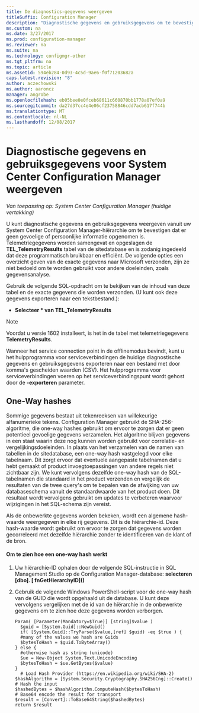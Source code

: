 ```yaml
---
title: De diagnostics-gegevens weergeven
titleSuffix: Configuration Manager
description: "Diagnostische gegevens en gebruiksgegevens om te bevestigen dat de System Center Configuration Manager-hiërarchie geen gevoelige informatie bevat weergeven."
ms.custom: na
ms.date: 3/27/2017
ms.prod: configuration-manager
ms.reviewer: na
ms.suite: na
ms.technology: configmgr-other
ms.tgt_pltfrm: na
ms.topic: article
ms.assetid: 594eb284-0d93-4c5d-9ae6-f0f71203682a
caps.latest.revision: "8"
author: aczechowski
ms.author: aaroncz
manager: angrobe
ms.openlocfilehash: eb05bee0e0fceb68611c660870bb1778a07ef0a9
ms.sourcegitcommit: da27d37cc4e4e06cf23758846cdd7acb617f744b
ms.translationtype: MT
ms.contentlocale: nl-NL
ms.lasthandoff: 12/08/2017
---
```

# <a name="how-to-view-diagnostics-and-usage-data-for-system-center-configuration-manager"></a>Diagnostische gegevens en gebruiksgegevens voor System Center Configuration Manager weergeven

*Van toepassing op: System Center Configuration Manager (huidige vertakking)*

U kunt diagnostische gegevens en gebruiksgegevens weergeven vanuit uw System Center Configuration Manager-hiërarchie om te bevestigen dat er geen gevoelige of persoonlijke informatie opgenomen is. Telemetriegegevens worden samengevat en opgeslagen de **TEL_TelemetryResults** tabel van de sitedatabase en is zodanig ingedeeld dat deze programmatisch bruikbaar en efficiënt. De volgende opties een overzicht geven van de exacte gegevens naar Microsoft verzonden, zijn ze niet bedoeld om te worden gebruikt voor andere doeleinden, zoals gegevensanalyse.  

Gebruik de volgende SQL-opdracht om te bekijken van de inhoud van deze tabel en de exacte gegevens die worden verzonden. (U kunt ook deze gegevens exporteren naar een tekstbestand.):  

-   **Selecteer \* van TEL_TelemetryResults**  

> [!NOTE]  
>  Voordat u versie 1602 installeert, is het in de tabel met telemetriegegevens **TelemetryResults**.  

Wanneer het service connection point in de offlinemodus bevindt, kunt u het hulpprogramma voor serviceverbindingen de huidige diagnostische gegevens en gebruiksgegevens exporteren naar een bestand met door komma's gescheiden waarden (CSV). Het hulpprogramma voor serviceverbindingen voeren op het serviceverbindingspunt wordt gehost door de **-exporteren** parameter.  

##  <a name="bkmk_hashes"></a>One-Way hashes  
Sommige gegevens bestaat uit tekenreeksen van willekeurige alfanumerieke tekens. Configuration Manager gebruikt de SHA-256-algoritme, die one-way hashes gebruikt om ervoor te zorgen dat er geen potentieel gevoelige gegevens verzamelen. Het algoritme blijven gegevens in een staat waarin deze nog kunnen worden gebruikt voor correlatie- en vergelijkingsdoeleinden. In plaats van het verzamelen van de namen van tabellen in de sitedatabase, een one-way hash vastgelegd voor elke tabelnaam. Dit zorgt ervoor dat eventuele aangepaste tabelnamen dat u hebt gemaakt of product invoegtoepassingen van andere regels niet zichtbaar zijn. We kunt vervolgens dezelfde one-way hash van de SQL-tabelnamen die standaard in het product verzenden en vergelijk de resultaten van de twee query's om te bepalen van de afwijking van uw databaseschema vanuit de standaardwaarde van het product doen. Dit resultaat wordt vervolgens gebruikt om updates te verbeteren waarvoor wijzigingen in het SQL-schema zijn vereist.  

Als de onbewerkte gegevens worden bekeken, wordt een algemene hash-waarde weergegeven in elke rij gegevens. Dit is de hiërarchie-id. Deze hash-waarde wordt gebruikt om ervoor te zorgen dat gegevens worden gecorreleerd met dezelfde hiërarchie zonder te identificeren van de klant of de bron.  

#### <a name="to-see-how-the-one-way-hash-works"></a>Om te zien hoe een one-way hash werkt  

1.  Uw hiërarchie-ID ophalen door de volgende SQL-instructie in SQL Management Studio op de Configuration Manager-database: **selecteren [dbo]. [ fnGetHierarchyID]\(\)**  

2.  Gebruik de volgende Windows PowerShell-script voor de one-way hash van de GUID die wordt opgehaald uit de database. U kunt deze vervolgens vergelijken met de id van de hiërarchie in de onbewerkte gegevens om te zien hoe deze gegevens worden verborgen.  

    ```  
    Param( [Parameter(Mandatory=$True)] [string]$value )  
      $guid = [System.Guid]::NewGuid()  
      if( [System.Guid]::TryParse($value,[ref] $guid) -eq $true ) {  
      #many of the values we hash are Guids  
      $bytesToHash = $guid.ToByteArray()  
    } else {  
      #otherwise hash as string (unicode)  
      $ue = New-Object System.Text.UnicodeEncoding  
      $bytesToHash = $ue.GetBytes($value)   
    }  
      # Load Hash Provider (https://en.wikipedia.org/wiki/SHA-2)   
    $hashAlgorithm = [System.Security.Cryptography.SHA256Cng]::Create()    
    # Hash the input   
    $hashedBytes = $hashAlgorithm.ComputeHash($bytesToHash)              
    # Base64 encode the result for transport   
    $result = [Convert]::ToBase64String($hashedBytes)    
    return $result   
    ```  
